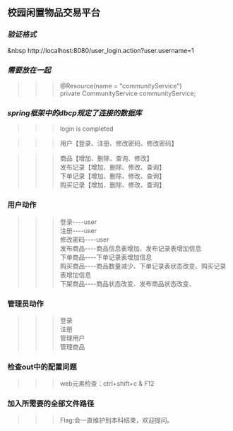 ## 校园闲置物品交易平台

### _验证格式_   
&nbsp http://localhost:8080/user_login.action?user.username=1   

### _需要放在一起_    
>>> @Resource(name = "communityService")   
>>> private CommunityService communityService;   

### _spring框架中的dbcp规定了连接的数据库_   

>>> login is completed   

>>> 用户【登录、注册、修改密码、修改密码】   

>>> 商品【增加、删除、查询、修改】   
>>> 发布记录【增加、删除、修改、查询】   
>>> 下单记录【增加、删除、修改、查询】   
>>> 购买记录【增加、删除、修改、查询】   

### 用户动作   

>>> 登录----user   
>>> 注册----user   
>>> 修改密码----user   
>>> 发布商品----商品信息表增加、发布记录表增加信息   
>>> 下单商品----下单记录表增加信息   
>>> 购买商品----商品数量减少、下单记录表状态改变、购买记录表增加信息   
>>> 下架商品----商品状态改变、发布商品状态改变、   

### 管理员动作  

>>> 登录    
>>> 注册  
>>> 管理用户   
>>> 管理商品  

### 检查out中的配置问题   
>>> web元素检查：ctrl+shift+c & F12    

### 加入所需要的全部文件路径   

>>> Flag:会一直维护到本科结束，欢迎提问。

